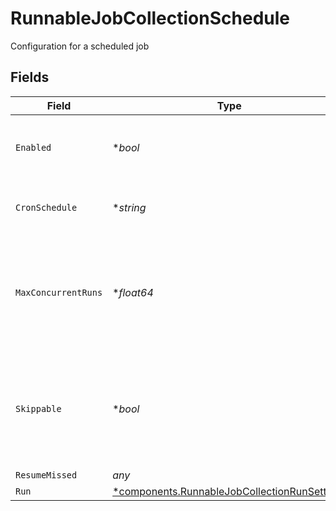 # RunnableJobCollectionSchedule

Configuration for a scheduled job


## Fields

| Field                                                                                                       | Type                                                                                                        | Required                                                                                                    | Description                                                                                                 |
| ----------------------------------------------------------------------------------------------------------- | ----------------------------------------------------------------------------------------------------------- | ----------------------------------------------------------------------------------------------------------- | ----------------------------------------------------------------------------------------------------------- |
| `Enabled`                                                                                                   | **bool*                                                                                                     | :heavy_minus_sign:                                                                                          | Enable to configure scheduling for this Collector                                                           |
| `CronSchedule`                                                                                              | **string*                                                                                                   | :heavy_minus_sign:                                                                                          | A cron schedule on which to run this job                                                                    |
| `MaxConcurrentRuns`                                                                                         | **float64*                                                                                                  | :heavy_minus_sign:                                                                                          | The maximum number of instances of this scheduled job that may be running at any time                       |
| `Skippable`                                                                                                 | **bool*                                                                                                     | :heavy_minus_sign:                                                                                          | Skippable jobs can be delayed, up to their next run time, if the system is hitting concurrency limits       |
| `ResumeMissed`                                                                                              | *any*                                                                                                       | :heavy_minus_sign:                                                                                          | N/A                                                                                                         |
| `Run`                                                                                                       | [*components.RunnableJobCollectionRunSettings](../../models/components/runnablejobcollectionrunsettings.md) | :heavy_minus_sign:                                                                                          | N/A                                                                                                         |